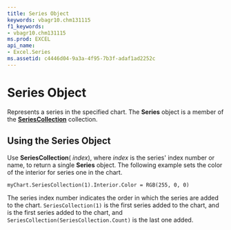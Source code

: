 ```yaml
---
title: Series Object
keywords: vbagr10.chm131115
f1_keywords:
- vbagr10.chm131115
ms.prod: EXCEL
api_name:
- Excel.Series
ms.assetid: c4446d04-9a3a-4f95-7b3f-adaf1ad2252c
---
```



# Series Object

Represents a series in the specified chart. The  **Series** object is a member of the **[SeriesCollection](seriescollection-collection-excel.md)** collection.


## Using the Series Object

Use  **SeriesCollection**( _index_), where  _index_ is the series' index number or name, to return a single **Series** object. The following example sets the color of the interior for series one in the chart.


```
myChart.SeriesCollection(1).Interior.Color = RGB(255, 0, 0)
```

The series index number indicates the order in which the series are added to the chart.  `SeriesCollection(1)` is the first series added to the chart, and is the first series added to the chart, and `SeriesCollection(SeriesCollection.Count)` is the last one added.


